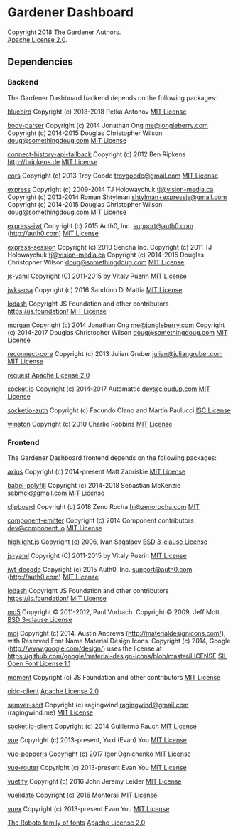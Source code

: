 # Gardener Dashboard
Copyright 2018 The Gardener Authors.  
[Apache License 2.0](LICENSE.md).

## Dependencies

### Backend
The Gardener Dashboard backend depends on the following packages:

[bluebird](https://github.com/petkaantonov/bluebird)
Copyright (c) 2013-2018 Petka Antonov
[MIT License](https://github.com/petkaantonov/bluebird/blob/master/LICENSE)

[body-parser](https://github.com/expressjs/body-parser)
Copyright (c) 2014 Jonathan Ong <me@jongleberry.com>
Copyright (c) 2014-2015 Douglas Christopher Wilson <doug@somethingdoug.com>
[MIT License](https://github.com/expressjs/body-parser/blob/master/LICENSE)

[connect-history-api-fallback](https://github.com/bripkens/connect-history-api-fallback)
Copyright (c) 2012 Ben Ripkens http://bripkens.de
[MIT License](https://github.com/bripkens/connect-history-api-fallback/blob/master/LICENSE)

[cors](https://github.com/expressjs/cors)
Copyright (c) 2013 Troy Goode <troygoode@gmail.com>
[MIT License](https://github.com/expressjs/cors/blob/master/LICENSE)

[express](https://github.com/expressjs/express)
Copyright (c) 2009-2014 TJ Holowaychuk <tj@vision-media.ca>
Copyright (c) 2013-2014 Roman Shtylman <shtylman+expressjs@gmail.com>
Copyright (c) 2014-2015 Douglas Christopher Wilson <doug@somethingdoug.com>
[MIT License](https://github.com/expressjs/express/blob/master/LICENSE)

[express-jwt](https://github.com/auth0/express-jwt)
Copyright (c) 2015 Auth0, Inc. <support@auth0.com> (http://auth0.com)
[MIT License](https://github.com/auth0/express-jwt/blob/master/LICENSE)

[express-session](https://github.com/expressjs/session)
Copyright (c) 2010 Sencha Inc.
Copyright (c) 2011 TJ Holowaychuk <tj@vision-media.ca>
Copyright (c) 2014-2015 Douglas Christopher Wilson <doug@somethingdoug.com>
[MIT License](https://github.com/expressjs/session/blob/master/LICENSE)

[js-yaml](https://github.com/nodeca/js-yaml)
Copyright (C) 2011-2015 by Vitaly Puzrin
[MIT License](https://github.com/nodeca/js-yaml/blob/master/LICENSE)

[jwks-rsa](https://github.com/auth0/node-jwks-rsa)
Copyright (c) 2016 Sandrino Di Mattia
[MIT License](https://github.com/auth0/node-jwks-rsa/blob/master/LICENSE)

[lodash](https://github.com/lodash/lodash)
Copyright JS Foundation and other contributors <https://js.foundation/>
[MIT License](https://github.com/lodash/lodash/blob/master/LICENSE)

[morgan](https://github.com/expressjs/morgan)
Copyright (c) 2014 Jonathan Ong <me@jongleberry.com>
Copyright (c) 2014-2017 Douglas Christopher Wilson <doug@somethingdoug.com>
[MIT License](https://github.com/expressjs/morgan/blob/master/LICENSE)

[reconnect-core](https://github.com/juliangruber/reconnect-core)
Copyright (c) 2013 Julian Gruber <julian@juliangruber.com>
[MIT License](https://github.com/juliangruber/reconnect-core#license)

[request](https://github.com/request/request)
[Apache License 2.0](https://github.com/request/request/blob/master/LICENSE)

[socket.io](https://github.com/socketio/socket.io)
Copyright (c) 2014-2017 Automattic <dev@cloudup.com>
[MIT License](https://github.com/socketio/socket.io/blob/master/LICENSE)

[socketio-auth](https://github.com/facundoolano/socketio-auth)
Copyright (c) Facundo Olano and Martín Paulucci
[ISC License](https://github.com/facundoolano/socketio-auth/blob/development/package.json#L28)

[winston](https://github.com/winstonjs/winston)
Copyright (c) 2010 Charlie Robbins
[MIT License](https://github.com/winstonjs/winston/blob/master/LICENSE)

### Frontend
The Gardener Dashboard frontend depends on the following packages:

[axios](https://github.com/axios/axios)
Copyright (c) 2014-present Matt Zabriskie
[MIT License](https://github.com/axios/axios/blob/master/LICENSE)

[babel-polyfill](https://github.com/babel/babel)
Copyright (c) 2014-2018 Sebastian McKenzie <sebmck@gmail.com>
[MIT License](https://github.com/babel/babel/blob/master/LICENSE)

[clipboard](https://github.com/zenorocha/clipboard.js)
Copyright (c) 2018 Zeno Rocha <hi@zenorocha.com>
[MIT](https://zenorocha.mit-license.org/)

[component-emitter](https://github.com/component/emitter)
Copyright (c) 2014 Component contributors <dev@component.io>
[MIT License](https://github.com/component/emitter/blob/master/LICENSE)

[highlight.js](https://github.com/isagalaev/highlight.js/)
Copyright (c) 2006, Ivan Sagalaev
[BSD 3-clause License](https://github.com/isagalaev/highlight.js/blob/master/LICENSE)

[js-yaml](https://github.com/nodeca/js-yaml)
Copyright (C) 2011-2015 by Vitaly Puzrin
[MIT License](https://github.com/nodeca/js-yaml/blob/master/LICENSE)

[jwt-decode](https://github.com/auth0/jwt-decode)
Copyright (c) 2015 Auth0, Inc. <support@auth0.com> (http://auth0.com)
[MIT License](https://github.com/auth0/jwt-decode/blob/master/LICENSE)

[lodash](https://github.com/lodash/lodash)
Copyright JS Foundation and other contributors <https://js.foundation/>
[MIT License](https://github.com/lodash/lodash/blob/master/LICENSE)

[md5](https://github.com/pvorb/node-md5)
Copyright © 2011-2012, Paul Vorbach.
Copyright © 2009, Jeff Mott.
[BSD 3-clause License](https://github.com/pvorb/node-md5/blob/master/LICENSE)

[mdi](https://github.com/Templarian/MaterialDesign-Webfont)
Copyright (c) 2014, Austin Andrews (http://materialdesignicons.com/), with Reserved Font Name Material Design Icons.
Copyright (c) 2014, Google (http://www.google.com/design/) uses the license at https://github.com/google/material-design-icons/blob/master/LICENSE
[SIL Open Font License 1.1](https://github.com/Templarian/MaterialDesign-Webfont/blob/master/license.md)

[moment](https://github.com/moment/moment/)
Copyright (c) JS Foundation and other contributors
[MIT License](https://github.com/moment/moment/blob/develop/LICENSE)

[oidc-client](https://github.com/IdentityModel/oidc-client-js)
[Apache License 2.0](https://github.com/IdentityModel/oidc-client-js/blob/dev/LICENSE)

[semver-sort](https://github.com/ragingwind/semver-sort)
Copyright (c) ragingwind <ragingwind@gmail.com> (ragingwind.me)
[MIT License](https://github.com/ragingwind/semver-sort/blob/master/license)

[socket.io-client](https://github.com/socketio/socket.io-client)
Copyright (c) 2014 Guillermo Rauch
[MIT License](https://github.com/socketio/socket.io-client/blob/master/LICENSE)

[vue](https://github.com/vuejs/vue)
Copyright (c) 2013-present, Yuxi (Evan) You
[MIT License](https://github.com/vuejs/vue/blob/dev/LICENSE)

[vue-popperjs](https://github.com/RobinCK/vue-popper)
Copyright (c) 2017 Igor Ognichenko
[MIT License](https://github.com/RobinCK/vue-popper/blob/master/LICENSE)

[vue-router](https://github.com/vuejs/vue-router)
Copyright (c) 2013-present Evan You
[MIT License](https://github.com/vuejs/vue-router/blob/dev/LICENSE)

[vuetify](https://github.com/vuetifyjs/vuetify)
Copyright (c) 2016 John Jeremy Leider
[MIT License](https://github.com/vuetifyjs/vuetify/blob/dev/LICENSE)

[vuelidate](https://github.com/monterail/vuelidate)
Copyright (c) 2016 Monterail
[MIT License](https://github.com/monterail/vuelidate/blob/master/LICENSE)

[vuex](https://github.com/vuejs/vuex)
Copyright (c) 2013-present Evan You
[MIT License](https://github.com/vuejs/vuex/blob/dev/LICENSE)

[The Roboto family of fonts](https://github.com/google/roboto)
[Apache License 2.0](https://github.com/google/roboto/blob/master/LICENSE)